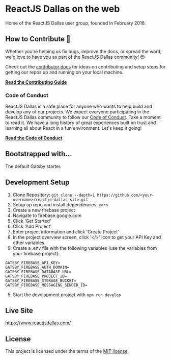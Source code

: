 # ReactJS Dallas on the web

Home of the ReactJS Dallas user group, founded in February 2016.

## How to Contribute 🤝

Whether you're helping us fix bugs, improve the docs, or spread the word, we'd love to have you as part of the ReactJS Dallas community! 😍

Check out the [contributor docs](/CONTRIBUTING.md) for ideas on contributing and setup steps for getting our repos up and running on your local machine.

**[Read the Contributing Guide](/CONTRIBUTING.md)**

### Code of Conduct

ReactJS Dallas is a safe place for anyone who wants to help build and develop any of our projects. We expect everyone participating in the ReactJS Dallas community to follow our [Code of Conduct](/CODE_OF_CONDUCT.md). Take a moment to read it. We have a long history of great experiences built on trust and learning all about React in a fun environment. Let's keep it going!

**[Read the Code of Conduct](/CODE_OF_CONDUCT.md)**

## Bootstrapped with...

The default Gatsby starter.

## Development Setup

1. Clone Repository: `git clone --depth=1 https://github.com/<your-username>/reactjs-dallas-site.git`
2. Setup up repo and install dependencies: `yarn`
3. Create a new firebase project
  1. Navigate to firebase.google.com
  2. Click 'Get Started'
  3. Click 'Add Project'
  4. Enter project information and click 'Create Project'
  5. In the project overview screen, click '</>' icon to get your API Key and other variables.
4. Create a .env file with the following variables (use the variables from your firebase project):
```
GATSBY_FIREBASE_API_KEY=
GATSBY_FIREBASE_AUTH_DOMAIN=
GATSBY_FIREBASE_DATABASE_URL=
GATSBY_FIREBASE_PROJECT_ID=
GATSBY_FIREBASE_STORAGE_BUCKET=
GATSBY_FIREBASE_MESSAGING_SENDER_ID=
```
5. Start the development project with `npm run develop`

## Live Site
https://www.reactjsdallas.com/

## License

This project is licensed under the terms of the
[MIT license](/LICENSE).
